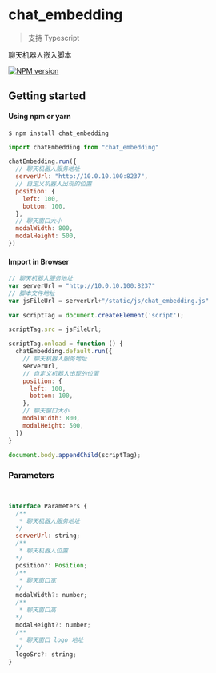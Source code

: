 # chat_embedding 

> 支持 Typescript

聊天机器人嵌入脚本

 [![NPM version][npm-image]][npm-url] 


[npm-image]: https://img.shields.io/npm/v/chat_embedding.svg?style=flat-square
[npm-url]: https://www.npmjs.com/package/chat_embedding


## Getting started

#### Using npm or yarn

```shell
$ npm install chat_embedding
```

```Javascript
import chatEmbedding from "chat_embedding"

chatEmbedding.run({
  // 聊天机器人服务地址
  serverUrl: "http://10.0.10.100:8237",
  // 自定义机器人出现的位置
  position: {
    left: 100,
    bottom: 100,
  },
  // 聊天窗口大小
  modalWidth: 800,
  modalHeight: 500,
})

```

#### Import in Browser

```Javascript
// 聊天机器人服务地址
var serverUrl = "http://10.0.10.100:8237"
// 脚本文件地址
var jsFileUrl = serverUrl+"/static/js/chat_embedding.js"

var scriptTag = document.createElement('script');

scriptTag.src = jsFileUrl;

scriptTag.onload = function () {
  chatEmbedding.default.run({
    // 聊天机器人服务地址
    serverUrl,
    // 自定义机器人出现的位置
    position: {
      left: 100,
      bottom: 100,
    },
    // 聊天窗口大小
    modalWidth: 800,
    modalHeight: 500,
  })
}

document.body.appendChild(scriptTag);
```

### Parameters

```Javascript


interface Parameters {
  /**
   * 聊天机器人服务地址 
  */
  serverUrl: string;
  /**
   * 聊天机器人位置 
  */
  position?: Position;
  /**
   * 聊天窗口宽 
  */
  modalWidth?: number;
  /**
   * 聊天窗口高 
  */
  modalHeight?: number;
  /**
   * 聊天窗口 logo 地址 
  */
  logoSrc?: string;
}
```